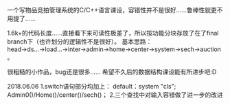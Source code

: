 一个写物品竞拍管理系统的C/C++语言课设，容错性并不是很好……鲁棒性就更不用提了……

1.6k+的代码长度……直接看下来可读性极差了，所以按功能分块存放了在了final branch下（也许划分的逻辑性不是很好）。
基本思路：head→ds...→load...→inter→admin→home→center→system→sech→auction。

很粗糙的小作品，bug还是很多……
希望不久后的数据结构课设能有所进步吧:D

2018.06.06
1.switch语句部分均加上：
default：system "cls"; Admin0()/Home()/center()/sech()；
2.三个查找中对输入容错做了进一步的改进
